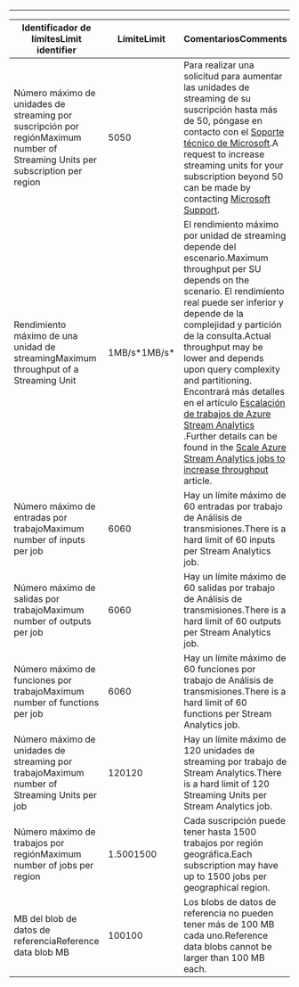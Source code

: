 ---
| <span data-ttu-id="06152-101">Identificador de límites</span><span class="sxs-lookup"><span data-stu-id="06152-101">Limit identifier</span></span> | <span data-ttu-id="06152-102">Límite</span><span class="sxs-lookup"><span data-stu-id="06152-102">Limit</span></span> | <span data-ttu-id="06152-103">Comentarios</span><span class="sxs-lookup"><span data-stu-id="06152-103">Comments</span></span> |
| --- | --- | --- |
| <span data-ttu-id="06152-104">Número máximo de unidades de streaming por suscripción por región</span><span class="sxs-lookup"><span data-stu-id="06152-104">Maximum number of Streaming Units per subscription per region</span></span> |<span data-ttu-id="06152-105">50</span><span class="sxs-lookup"><span data-stu-id="06152-105">50</span></span> |<span data-ttu-id="06152-106">Para realizar una solicitud para aumentar las unidades de streaming de su suscripción hasta más de 50, póngase en contacto con el [Soporte técnico de Microsoft](https://support.microsoft.com/en-us).</span><span class="sxs-lookup"><span data-stu-id="06152-106">A request to increase streaming units for your subscription beyond 50 can be made by contacting [Microsoft Support](https://support.microsoft.com/en-us).</span></span> |
| <span data-ttu-id="06152-107">Rendimiento máximo de una unidad de streaming</span><span class="sxs-lookup"><span data-stu-id="06152-107">Maximum throughput of a Streaming Unit</span></span> |<span data-ttu-id="06152-108">1MB/s*</span><span class="sxs-lookup"><span data-stu-id="06152-108">1MB/s*</span></span> |<span data-ttu-id="06152-109">El rendimiento máximo por unidad de streaming depende del escenario.</span><span class="sxs-lookup"><span data-stu-id="06152-109">Maximum throughput per SU depends on the scenario.</span></span> <span data-ttu-id="06152-110">El rendimiento real puede ser inferior y depende de la complejidad y partición de la consulta.</span><span class="sxs-lookup"><span data-stu-id="06152-110">Actual throughput may be lower and depends upon query complexity and partitioning.</span></span> <span data-ttu-id="06152-111">Encontrará más detalles en el artículo [Escalación de trabajos de Azure Stream Analytics](../articles/stream-analytics/stream-analytics-scale-jobs.md) .</span><span class="sxs-lookup"><span data-stu-id="06152-111">Further details can be found in the [Scale Azure Stream Analytics jobs to increase throughput](../articles/stream-analytics/stream-analytics-scale-jobs.md) article.</span></span> |
| <span data-ttu-id="06152-112">Número máximo de entradas por trabajo</span><span class="sxs-lookup"><span data-stu-id="06152-112">Maximum number of inputs per job</span></span> |<span data-ttu-id="06152-113">60</span><span class="sxs-lookup"><span data-stu-id="06152-113">60</span></span> |<span data-ttu-id="06152-114">Hay un límite máximo de 60 entradas por trabajo de Análisis de transmisiones.</span><span class="sxs-lookup"><span data-stu-id="06152-114">There is a hard limit of 60 inputs per Stream Analytics job.</span></span> |
| <span data-ttu-id="06152-115">Número máximo de salidas por trabajo</span><span class="sxs-lookup"><span data-stu-id="06152-115">Maximum number of outputs per job</span></span> |<span data-ttu-id="06152-116">60</span><span class="sxs-lookup"><span data-stu-id="06152-116">60</span></span> |<span data-ttu-id="06152-117">Hay un límite máximo de 60 salidas por trabajo de Análisis de transmisiones.</span><span class="sxs-lookup"><span data-stu-id="06152-117">There is a hard limit of 60 outputs per Stream Analytics job.</span></span> |
| <span data-ttu-id="06152-118">Número máximo de funciones por trabajo</span><span class="sxs-lookup"><span data-stu-id="06152-118">Maximum number of functions per job</span></span> |<span data-ttu-id="06152-119">60</span><span class="sxs-lookup"><span data-stu-id="06152-119">60</span></span> |<span data-ttu-id="06152-120">Hay un límite máximo de 60 funciones por trabajo de Análisis de transmisiones.</span><span class="sxs-lookup"><span data-stu-id="06152-120">There is a hard limit of 60 functions per Stream Analytics job.</span></span> |
| <span data-ttu-id="06152-121">Número máximo de unidades de streaming por trabajo</span><span class="sxs-lookup"><span data-stu-id="06152-121">Maximum number of Streaming Units per job</span></span> |<span data-ttu-id="06152-122">120</span><span class="sxs-lookup"><span data-stu-id="06152-122">120</span></span> |<span data-ttu-id="06152-123">Hay un límite máximo de 120 unidades de streaming por trabajo de Stream Analytics.</span><span class="sxs-lookup"><span data-stu-id="06152-123">There is a hard limit of 120 Streaming Units per Stream Analytics job.</span></span> |
| <span data-ttu-id="06152-124">Número máximo de trabajos por región</span><span class="sxs-lookup"><span data-stu-id="06152-124">Maximum number of jobs per region</span></span> |<span data-ttu-id="06152-125">1.500</span><span class="sxs-lookup"><span data-stu-id="06152-125">1500</span></span> |<span data-ttu-id="06152-126">Cada suscripción puede tener hasta 1500 trabajos por región geográfica.</span><span class="sxs-lookup"><span data-stu-id="06152-126">Each subscription may have up to 1500 jobs per geographical region.</span></span> |
| <span data-ttu-id="06152-127">MB del blob de datos de referencia</span><span class="sxs-lookup"><span data-stu-id="06152-127">Reference data blob MB</span></span> | <span data-ttu-id="06152-128">100</span><span class="sxs-lookup"><span data-stu-id="06152-128">100</span></span> | <span data-ttu-id="06152-129">Los blobs de datos de referencia no pueden tener más de 100 MB cada uno.</span><span class="sxs-lookup"><span data-stu-id="06152-129">Reference data blobs cannot be larger than 100 MB each.</span></span> |


